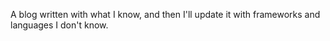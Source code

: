 A blog written with what I know, and then I'll update it with frameworks and languages I don't know.

